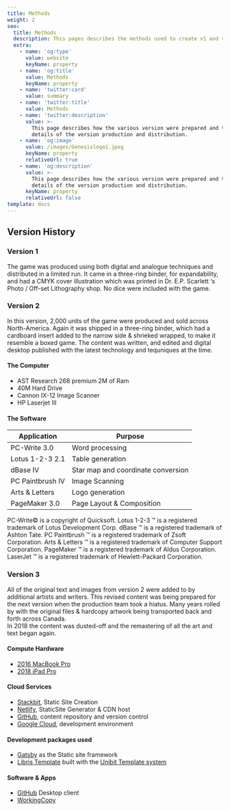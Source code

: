 ```yaml
---
title: Methods
weight: 2
seo:
  title: Methods
  description: This pages describes the methods used to create v1 and v2 of the game
  extra:
    - name: 'og:type'
      value: website
      keyName: property
    - name: 'og:title'
      value: Methods
      keyName: property
    - name: 'twitter:card'
      value: summary
    - name: 'twitter:title'
      value: Methods
    - name: 'twitter:description'
      value: >-
        This page describes how the various version were prepared and the
        details of the version production and distribution. 
    - name: 'og:image'
      value: /images/Genesislogo1.jpeg
      keyName: property
      relativeUrl: true
    - name: 'og:description'
      value: >-
        This page describes how the various version were prepared and the
        details of the version production and distribution. 
      keyName: property
      relativeUrl: false
template: docs
---
```

## Version History

### Version 1

The game was produced using both digital and analogue techniques and distributed in a limited run. It came in a three-ring binder, for expandability, and had a CMYK cover illustration which was printed in Dr. E.P. Scarlett ‘s Photo / Off-set Lithography shop. No dice were included with the game.

### Version 2

In this version, 2,000 units of the game were produced and sold across North-America. Again it was shipped in a three-ring binder, which had a cardboard insert added to the narrow side & shrieked wrapped, to make it resemble a boxed game. The content was written, and edited and digital desktop published with the latest technology and tequniques at the time.

#### The Computer

*   AST Research 268 premium 2M of Ram<br>
*   40M Hard Drive<br>
*   Cannon IX-12 Image Scanner<br>
*   HP Laserjet III<br>

#### The Software

| Application      | Purpose                            |
|------------------|------------------------------------|
| PC-Write 3.0     | Word processing                    |
| Lotus 1-2-3 2.1  | Table generation                   |
| dBase IV         | Star map and coordinate conversion |
| PC Paintbrush IV | Image Scanning                     |
| Arts & Letters   | Logo generation                    |
| PageMaker 3.0    | Page Layout & Composition          |

PC-Write© is a copyright of Quicksoft. Lotus 1-2-3	™ is a registered trademark of Lotus Development Corp. dBase	™ is a registered trademark of Ashton Tate. PC Paintbrush	™ is a registered trademark of Zsoft Corporation. Arts & Letters	™ is a registered trademark of Computer Support Corporation. PageMaker	™ is a registered trademark of Aldus Corporation. LaserJet	™ is a registered trademark of Hewlett-Packard Corporation.

### Version 3

All of the original text and images from version 2 were added to by additional artists and writers. This revised content was being prepared for the next version when the production team took a hiatus. Many years rolled by with the original files & hardcopy artwork being transported back and forth across Canada.<br>
In 2018 the content was dusted-off and the remastering of all the art and text began again.

#### Compute Hardware
* [2016 MacBook Pro](https://support.apple.com/kb/SP719?locale=en_US)
* [2018 iPad Pro](https://support.apple.com/kb/SP785?locale=en_CA)

#### Cloud Services
* [Stackbit](https://www.stackbit.com/), Static Site Creation 
* [Netlify](https://www.netlify.com/), StaticSite Generator & CDN host
* [GitHub](https://github.com/), content repository and version control
* [Google Cloud](https://cloud.google.com/), development environment

#### Development packages used
* [Gatsby](https://www.gatsbyjs.com/) as the Static site framework
* [Libris Template](https://jamstackthemes.dev/theme/stackbit-libris-unibit/) built with the [Unibit Template system](https://www.stackbit.com/docs/unibit/)

#### Software & Apps
* [GitHub](https://github.com/) Desktop client
* [WorkingCopy](https://apps.apple.com/ca/app/working-copy-git-client/id896694807)